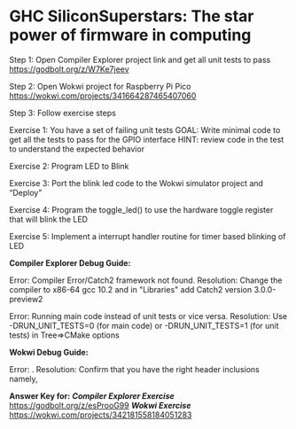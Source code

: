 # GHC SiliconSuperstars: The star power of firmware in computing

Step 1: 
Open Compiler Explorer project link and get all unit tests to pass
https://godbolt.org/z/W7Ke7jeev

Step 2:
Open Wokwi project for Raspberry Pi Pico
https://wokwi.com/projects/341664287465407060

Step 3:
Follow exercise steps

Exercise 1:
You have a set of failing unit tests
GOAL: Write minimal code to get all the tests to pass for the GPIO interface
HINT: review code in the test to understand the expected behavior

Exercise 2:
Program LED to Blink

Exercise 3:
Port the blink led code to the Wokwi simulator project and “Deploy”

Exercise 4:
Program the toggle_led() to use the hardware toggle register that will blink the LED

Exercise 5:
Implement a interrupt handler routine for timer based blinking of LED


**Compiler Explorer Debug Guide:**

Error: Compiler Error/Catch2 framework not found. 
Resolution: Change the compiler to x86-64 gcc 10.2 and in "Libraries" add Catch2 version 3.0.0-preview2

Error: Running main code instead of unit tests or vice versa. 
Resolution: Use -DRUN_UNIT_TESTS=0 (for main code) or -DRUN_UNIT_TESTS=1 (for unit tests) in Tree=>CMake options

**Wokwi Debug Guide:**

Error: .
Resolution: Confirm that you have the right header inclusions namely, 

**Answer Key for:**
***Compiler Explorer Exercise***
https://godbolt.org/z/esProoG99
***Wokwi Exercise***
https://wokwi.com/projects/342181558184051283
